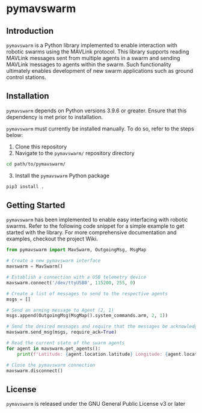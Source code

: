 # pymavswarm

## Introduction
`pymavswarm` is a Python library implemented to enable interaction with robotic swarms using the MAVLink protocol. This library supports reading MAVLink messages sent from multiple agents in a swarm and sending MAVLink messages to agents within the swarm. Such functionality ultimately enables development of new swarm applications such as ground control stations.


## Installation
`pymavswarm` depends on Python versions 3.9.6 or greater. Ensure that this dependency is met prior to installation.

`pymavswarm` must currently be installed manually. To do so, refer to the steps below:
1. Clone this repository
2. Navigate to the `pymavswarm/` repository directory
```bash
cd path/to/pymavswarm/
```
3. Install the `pymavswarm` Python package
```bash
pip3 install .
```

## Getting Started
`pymavswarm` has been implemented to enable easy interfacing with robotic swarms. Refer to the following code snippet for a simple example to get started with the library. For more comprehensive documentation and examples, checkout the project Wiki.

```python
from pymavswarm import MavSwarm, OutgoingMsg, MsgMap

# Create a new pymavswarm interface
mavswarm = MavSwarm()

# Establish a connection with a USB telemetry device
mavswarm.connect('/dev/ttyUSB0', 115200, 255, 0)

# Create a list of messages to send to the respective agents
msgs = []

# Send an arming message to Agent (2, 1)
msgs.append(OutgoingMsg(MsgMap().system_commands.arm, 2, 1))

# Send the desired messages and require that the messages be acknowledged
mavswarm.send_msg(msgs, require_ack=True)

# Read the current state of the swarm agents
for agent in mavswarm.get_agents():
    print(f'Latitude: {agent.location.latitude} Longitude: {agent.location.longitude}')

# Close the pymavswarm connection
mavswarm.disconnect()
```

## License
`pymavswarm` is released under the GNU General Public License v3 or later
